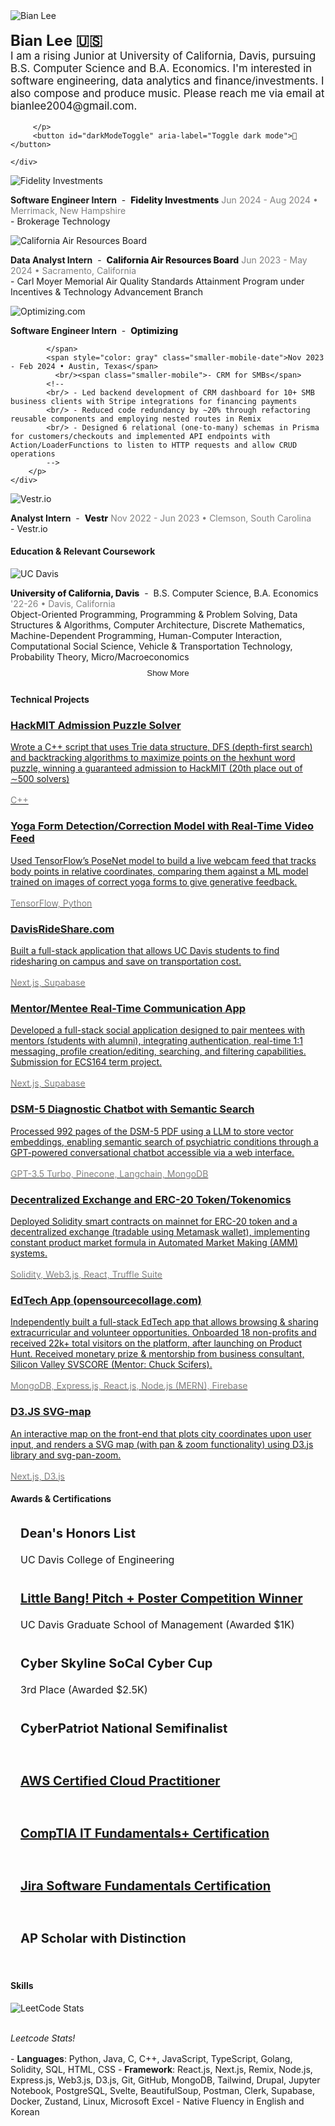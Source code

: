 ---
---

<div class="content-container-pfp">
    <div class="image-container-pfp">
        <img src="/assets/pfp_bian.jpg" alt="Bian Lee" class="pfp-image">
    </div>
    <div class="content-text">
        <p style="font-size: 1.05rem" class="intro-line-height">
          <b style="font-size: 1.5rem">Bian Lee 🇺🇸</b>
           <br/>I am a rising Junior at University of California, Davis, pursuing B.S. Computer Science and B.A. Economics. I'm interested in software engineering, data analytics and finance/investments. I also compose and produce music. Please reach me via email at bianlee2004@gmail.com.

         </p>
         <button id="darkModeToggle" aria-label="Toggle dark mode">🌙</button>

    </div>

</div>
<!-- -->

  <div class="web-only-margin"></div>

<div class="content-container mobile-only">
<div class="image-container">
    <img src="/assets/fidelity.jpg" alt="Fidelity Investments" class="content-image firm-logo" loading="lazy">
    </div>
    <div class="content-text">
        <p>
            <span class="internship-title">
                <span class="role"><b>Software Engineer Intern</b></span>
                <span class="hyphen">&nbsp;-&nbsp;</span>
                 <span class="company" style="font-weight: 800">Fidelity Investments</span>
            </span>
              <span style="color: gray" class="smaller-mobile-date">Jun 2024 - Aug 2024 • Merrimack, New Hampshire</span>
         <br/><span class="smaller-mobile">- Brokerage Technology</span>
        </p>
    </div>
</div>

<div class="content-container mobile-only">
    <div class="image-container">
        <img src="/assets/carb.jpeg" alt="California Air Resources Board" class="content-image firm-logo" loading="lazy">
    </div>
    <div class="content-text">
        <p>
            <span class="internship-title">
                <span class="role"><b>Data Analyst Intern</b></span>
                <span class="hyphen">&nbsp;-&nbsp;</span>
                 <span class="company" style="font-weight: 800">California Air Resources Board</span>
            </span>
            <span style="color: gray" class="smaller-mobile-date">Jun 2023 - May 2024 • Sacramento, California</span>
            <br/><span class="smaller-mobile">- Carl Moyer Memorial Air Quality Standards Attainment Program under Incentives & Technology Advancement Branch</span>
        </p>
    </div>
</div>

<div class="content-container mobile-only" style="">
    <div class="image-container">
        <img src="/assets/optimizing_com_logo.jpg" alt="Optimizing.com" class="content-image optimizing firm-logo" loading="lazy">
    </div>
    <div class="content-text">
        <p>
            <span class="internship-title">
                <span class="role"><b>Software Engineer Intern</b></span>
                <span class="hyphen">&nbsp;-&nbsp;</span>
                <span class="company" style="font-weight: 800">Optimizing</span>
              
            </span>
            <span style="color: gray" class="smaller-mobile-date">Nov 2023 - Feb 2024 • Austin, Texas</span>
              <br/><span class="smaller-mobile">- CRM for SMBs</span>
            <!--
            <br/> - Led backend development of CRM dashboard for 10+ SMB business clients with Stripe integrations for financing payments
            <br/> - Reduced code redundancy by ∼20% through refactoring reusable components and employing nested routes in Remix
            <br/> - Designed 6 relational (one-to-many) schemas in Prisma for customers/checkouts and implemented API endpoints with Action/LoaderFunctions to listen to HTTP requests and allow CRUD operations
            -->
        </p>
    </div>
</div>

<div class="content-container mobile-only">
    <div class="image-container">
    <img src="/assets/vestr.jpg" alt="Vestr.io" class="content-image firm-logo" loading="lazy">
    </div>
    <div class="content-text">
        <p>
         <span class="internship-title">
                <span class="role"><b>Analyst Intern</b></span>
                <span class="hyphen">&nbsp;-&nbsp;</span>
                 <span class="company" style="font-weight: 800">Vestr</span>
            </span>
            <span style="color: gray" class="smaller-mobile-date">Nov 2022 - Jun 2023 • Clemson, South Carolina</span>
            <br/><span class="smaller-mobile">- Vestr.io</span>
            <!--
            <br/> -  Conducted sell-side stock equity research through Discounted Cash Flow model and market sentiment/industry analysis
            <br/> -  Edited and published weekly company newsletter and delivered +73% subscriber count growth
            <br/> - Worked directly alongside Founder/CEO & Engineer in the Series A startup
            -->
        </p>
    </div>
</div>
<div style="margin-top: 15px;"></div>
<!-- 
<h4>Club & Extracurricular Experience</h4>
<div class="content-container" style="margin-top: 14px;">
    <div class="image-container">
        <img src="/assets/aggieworksSecond.jpg" alt="AggieWorks" class="content-image firm-logo" loading="lazy">
    </div>
    <div class="content-text">
        <p>
            <span class="internship-title">
                <span class="role"><b>Software Engineer</b></span>
                <span class="hyphen">&nbsp;-&nbsp;</span>
                <span class="company"><mark>AggieWorks</mark></span>
            </span>
            <span style="color: gray">Oct 2022 - Jun 2023 • Davis, California</span>
                <br/> - Established backend infrastructure of Clubly.org by designing schemas, writing queries in GORM, and building API routes
            <br/> - Implemented front-end UI components (modal, cards, navbar, search) with conditional rendering using Svelte
            <br/> - Wrote internal scripts in Golang, to track and query number of API calls made at every REST API endpoint
        </p>
    </div>
</div>
<div class="content-container" style="">
    <div class="image-container">
        <img src="/assets/socal.png" alt="SoCal Community College Consortium on Cybersecurity" class="content-image firm-logo" loading="lazy">
    </div>
    <div class="content-text">
        <p>
            <span class="internship-title">
                <span class="role"><b>Technical Mentor</b></span>
                <span class="hyphen">&nbsp;-&nbsp;</span>
                <span class="company"><mark>SoCal Community College Consortium on Cybersecurity</mark></span>
            </span>
            <span style="color: gray">Oct 2021 - Mar 2022 • Irvine, California</span>
             <br/> - Collaborated with professors from Irvine Valley College’s Computer Information Management (CIM) department to
create prepatory CyberPatriot (security competition) materials, as a national semifinalist in the previous season
          <br/> - Wrote 15 CTF problems & solutions for org-wide contests, on topics of cryptography and Linux OS
          <br/> - Developed training VM images for Ubuntu OS using Ansible and Shell Script
        </p>
    </div>
</div>
--> 
<div style="margin-top: 15px;"></div>
<h4>Education & Relevant Coursework</h4>
<div class="content-container mobile-only">
    <!-- UC Davis Entry -->
    <div class="image-container">
        <img src="/assets/davis.png" alt="UC Davis" class="content-image" loading="lazy">
    </div>
    <div class="content-text">
        <p>
            <span class="internship-title">
                <span class="school-name" style="font-weight: 800">University of California, Davis</span>
                <span class="hyphen">&nbsp;-&nbsp;</span>
                <span class="school-description smaller-mobile-date">B.S. Computer Science, B.A. Economics</span>
            </span>
            <span style="color: gray" class="smaller-mobile-date">'22-26 • Davis, California</span>
            <br/><span class="smaller-mobile">Object-Oriented Programming, Programming & Problem Solving, Data Structures & Algorithms, Computer Architecture, Discrete Mathematics, Machine-Dependent Programming, Human-Computer Interaction, Computational Social Science, Vehicle & Transportation Technology, Probability Theory, Micro/Macroeconomics</span>
        </p>
    </div>
</div>

<!-- Hidden Education Entries -->
<div class="hidden-education" id="moreEducation" style="display: none;">
    <div class="content-container mobile-only">
        <div class="image-container">
            <img src="/assets/ivc.png" alt="Irvine Valley College" class="content-image" loading="lazy">
        </div>
        <div class="content-text">
            <p>
                <span class="internship-title">
                    <span class="school-name" style="font-weight: 800">Irvine Valley College</span>
                    <span class="hyphen">&nbsp;-&nbsp;</span>
                    <span class="school-description smaller-mobile-date">Dual Enrollment, GPA: 4.0</span>
                </span>
                <span style="color: gray" class="smaller-mobile-date">'20-22 • Irvine, California</span>
                <br/><span class="smaller-mobile">Computer Network Fundamentals, Systems Administrator (Linux), Information and Technology Essentials, Databases, Entrepreneurship, The Life Sciences, Humans and the Biological World, General Astronomy</span>
            </p>
        </div>
    </div>
    <div class="content-container mobile-only">
        <div class="image-container">
            <img src="/assets/fullerton.png" alt="Fullerton College" class="content-image" loading="lazy">
        </div>
        <div class="content-text">
            <p>
                <span class="internship-title">
                    <span class="school-name" style="font-weight: 800">Fullerton College</span>
                    <span class="hyphen">&nbsp;-&nbsp;</span>
                    <span class="school-description smaller-mobile-date">Dual Enrollment, GPA: 3.8</span>
                </span>
                <span style="color: gray" class="smaller-mobile-date">'20-22 • Fullerton, California</span>
                <br/><span class="smaller-mobile">Calculus I, Calculus II, Introduction to Architecture, Business Economics, Introduction to Information Systems, Funding Projects and New Ventures</span>
            </p>
        </div>
    </div>
    <div class="content-container mobile-only">
        <div class="image-container">
            <img src="/assets/saddleback.png" alt="Saddleback College" class="content-image" loading="lazy">
        </div>
        <div class="content-text">
            <p>
                <span class="internship-title">
                    <span class="school-name" style="font-weight: 800">Saddleback College</span>
                    <span class="hyphen">&nbsp;-&nbsp;</span>
                    <span class="school-description smaller-mobile-date">Dual Enrollment, GPA: 4.0</span>
                </span>
                <span style="color: gray" class="smaller-mobile-date">'21 • Mission Viejo, California</span>
                <br/><span class="smaller-mobile">Introduction to Psychology</span>
            </p>
        </div>
    </div>
    <div class="content-container mobile-only">
        <div class="image-container">
            <img src="/assets/northwood_bg.png" alt="Northwood High School" class="content-image" loading="lazy">
        </div>
        <div class="content-text">
            <p>
                <span class="internship-title">
                    <span class="school-name" style="font-weight: 800">Northwood High School</span>
                    <span class="hyphen">&nbsp;-&nbsp;</span>
                    <span class="school-description smaller-mobile-date">GPA: 3.9UW / 4.2W</span>
                </span>
                <span style="color: gray" class="smaller-mobile-date">'18-22 • Irvine, California</span>
                <br/><span class="smaller-mobile">Philharmonic Orchestra, Choir, Engineering Club (VP), Cybersecurity Club (VP), Musicians United for Service and Entertainment (Events Coordinator), Model UN (Treasurer), Startup Club (Treasurer)</span>
            </p>
        </div>
    </div>
</div>

<button id="toggleMoreButton" onclick="toggleMoreEducation()">Show More</button>

<style>
.hidden-education {
    display: none;
}

#toggleMoreButton {
    display: block;
    margin: 0.2rem auto;
    padding: 0.4rem 1rem;
    border: none;
    border-radius: 4px;
    background-color: var(--card-bg-color);
    color: var(--text-color);
    cursor: pointer;
    margin-top: -10px;
}

#toggleMoreButton:hover {
    background-color: var(--card-hover-bg-color);
}
</style>

<script>
function toggleMoreEducation() {
    const moreEducation = document.getElementById('moreEducation');
    const toggleButton = document.getElementById('toggleMoreButton');
    if (moreEducation.style.display === 'none') {
        moreEducation.style.display = 'block';
        toggleButton.textContent = 'Show Less';
    } else {
        moreEducation.style.display = 'none';
        toggleButton.textContent = 'Show More';
    }
}
</script>

<h4>Technical Projects</h4>
<div style="margin-top:1rem"></div>
<div class="card-container">
    <!-- Card 1 -->
    <a href="https://github.com/BianLee/HackMIT-Solver" target="_blank" class="card-link">
        <div class="card">
            <h3>HackMIT Admission Puzzle Solver</h3>
            <p>Wrote a C++ script that uses Trie data structure, DFS (depth-first search) and backtracking algorithms to maximize points on the hexhunt word puzzle, winning a guaranteed admission to HackMIT (20th place out of ∼500 solvers)
            <br/><br/><span style="color: gray">C++</span></p>
        </div>
    </a>
    <a href="https://github.com/BianLee/Equilibrio" target="_blank" class="card-link">
        <div class="card">
            <h3>Yoga Form Detection/Correction Model with Real-Time Video Feed</h3>
            <p>Used TensorFlow’s PoseNet model to build a live webcam feed that tracks body points in relative coordinates, comparing them against a ML model trained on images of correct yoga forms to give generative feedback.
            <br/><br/><span style="color: gray">TensorFlow, Python</span></p>
        </div>
    </a>
     <a href="https://github.com/BianLee/davisrideshare" target="_blank" class="card-link">
        <div class="card">
            <h3>DavisRideShare.com</h3>
            <p>Built a full-stack application that allows UC Davis students to find ridesharing on campus and save on transportation cost.
            <br/><br/><span style="color: gray">Next.js, Supabase</span></p>
        </div>
    </a>
    <a href="https://github.com/BianLee/mentormingle" target="_blank" class="card-link">
        <div class="card">
            <h3>Mentor/Mentee Real-Time Communication App</h3>
            <p>Developed a full-stack social application designed to pair mentees with mentors (students with alumni), integrating
authentication, real-time 1:1 messaging, profile creation/editing, searching, and filtering capabilities. Submission for ECS164 term project.
            <br/><br/><span style="color: gray">Next.js, Supabase</span></p>
        </div>
    </a>
      <a href="https://github.com/ritvikir/hackdavis" target="_blank" class="card-link">
        <div class="card">
            <h3>DSM-5 Diagnostic Chatbot with Semantic Search</h3>
            <p>Processed 992 pages of the DSM-5 PDF using a LLM to store vector embeddings, enabling semantic search of psychiatric conditions through a GPT-powered conversational chatbot accessible via a web interface.
            <br/><br/><span style="color: gray">GPT-3.5 Turbo, Pinecone, Langchain, MongoDB</span></p>
        </div>
    </a>
    <a href="https://github.com/BianLee/Decentralized-Exchange-Model-ERC-20-Token" target="_blank" class="card-link">
        <div class="card">
            <h3>Decentralized Exchange and ERC-20 Token/Tokenomics</h3>
            <p>Deployed Solidity smart contracts on mainnet for ERC-20 token and a decentralized exchange (tradable using Metamask wallet), implementing constant product market formula in Automated Market Making (AMM) systems. <br/><br/><span style="color: gray">Solidity, Web3.js, React, Truffle Suite</span></p>
        </div>
    </a>
    <a href="https://github.com/BianLee/opensourcecollage.com" target="_blank" class="card-link">
        <div class="card">
            <h3>EdTech App (opensourcecollage.com)</h3>
            <p>Independently built a full-stack EdTech app that allows browsing & sharing extracurricular and volunteer opportunities. Onboarded 18 non-profits and received 22k+ total visitors on the platform, after launching on Product Hunt. Received monetary prize & mentorship from business consultant, Silicon Valley SVSCORE (Mentor: Chuck Scifers).<br/><br/><span style="color: gray">MongoDB, Express.js, React.js, Node.js (MERN), Firebase</span></p>
        </div>
    </a>
    <a href="https://github.com/BianLee/D3-SVG-Map" target="_blank" class="card-link">
        <div class="card">
            <h3>D3.JS SVG-map</h3>
            <p>An interactive map on the front-end that plots city coordinates upon user input, and renders a SVG map (with pan & zoom functionality) using D3.js library and svg-pan-zoom.<br/><br/> <span style="color: gray">Next.js, D3.js</span></p>
        </div>
    </a>
</div>
<h4>Awards & Certifications</h4>
<div class="awards-card-container">
    <!-- Award 1 -->
    <div class="awards-card">
        <h3>Dean's Honors List</h3>
        <p>UC Davis College of Engineering</p>
    </div>
    <!-- Award 2 -->
    <div class="awards-card">
        <h3><a href="https://innovate.ucdavis.edu/blog/borrow-blog" target="_blank">Little Bang! Pitch + Poster Competition Winner</a></h3>
        <p>UC Davis Graduate School of Management (Awarded $1K)</p>
    </div>
    <!-- Award 3 -->
    <div class="awards-card">
        <h3>Cyber Skyline SoCal Cyber Cup</h3>
        <p>3rd Place (Awarded $2.5K)</p>
    </div>
    <!-- Award 4 -->
    <div class="awards-card">
        <h3>CyberPatriot National Semifinalist</h3>
    </div>
    <!-- Certification 1 -->
    <div class="awards-card">
        <h3><a href="https://www.credly.com/badges/e4436913-a118-4c67-9725-9c67070cf0ac/public_url" target="_blank">AWS Certified Cloud Practitioner</a></h3>
    </div>
    <!-- Certification 2 -->
    <div class="awards-card">
        <h3><a href="https://www.certmetrics.com/comptia/public/verification.aspx?code=JTD0JHWW0YKLF3G4" target="_blank">CompTIA IT Fundamentals+ Certification</a></h3>
    </div>
    <!-- Certification 3 -->
    <div class="awards-card">
        <h3><a href="https://university.atlassian.com/student/award/aW68xiZ7xKtfrwFSYWbgQmnc" target="_blank">Jira Software Fundamentals Certification</a></h3>
    </div>
    <!-- Award 5 -->
    <div class="awards-card">
        <h3>AP Scholar with Distinction</h3>
    </div>
</div>

<style>
.awards-card-container {
    display: flex;
    flex-wrap: wrap;
    gap: 0.5rem;
}

.awards-card {
    padding: 1rem;
    border-radius: 8px;
    flex: 1 1 30%;
}

.awards-card:hover {
    background-color: #2a2a2a;
}

.awards-card h3 {
    margin-top: 0;
    font-size: 1.25rem;
}

.awards-card p {
    margin: 0.5rem 0 0;
    font-size: 1rem;
}

@media (max-width: 1024px) {
    .awards-card {
        flex: 1 1 calc(50% - 1rem); /* Adjust width for medium screens */
    }
}

@media (max-width: 768px) {
    .awards-card {
        flex: 1 1 calc(50% - 0.5rem); /* Adjust width for smaller screens */
    }

    
}

@media (max-width: 480px) {
    .awards-card {
        flex: 1 1 calc(100% - 1rem); /* Adjust for very small screens */
    }
}
</style>

<h4>Skills</h4>

<img id="leetcodeStats" alt="LeetCode Stats" />

<br/><i>Leetcode Stats!</i>

<div style="margin-top:1rem"></div>
- <b>Languages</b>: Python, Java, C, C++, JavaScript, TypeScript, Golang, Solidity, SQL, HTML, CSS
- <b>Framework</b>: React.js, Next.js, Remix, Node.js, Express.js, Web3.js, D3.js, Git, GitHub, MongoDB, Tailwind, Drupal, Jupyter Notebook, PostgreSQL, Svelte, BeautifulSoup, Postman, Clerk, Supabase, Docker, Zustand, Linux, Microsoft Excel
- Native Fluency in English and Korean

<br/>
<footer>
        <div class="social-icons">
        <a href="https://linkedin.com/in/bianlee" target="_blank"><i class="fab fa-linkedin"></i></a>
            <a href="https://www.instagram.com/bian.lee/" target="_blank"><i class="fab fa-instagram"></i></a>
            <a href="https://github.com/BianLee" target="_blank"><i class="fab fa-github"></i></a>
            <a href="https://discord.com/invite/hMUU5tzVWH" target="_blank"><i class="fab fa-discord"></i></a>
            <a href="https://www.youtube.com/channel/UCKEiBX4OdZhM8JeUpIWt4mw" target="_blank"><i class="fab fa-youtube"></i></a>
            <a href="https://open.spotify.com/artist/5QHoUe5kwjvOfjfHrbVTBY?si=zhdRRE5RQk2m6AqD11qmyQ" target="_blank"><i class="fab fa-spotify"></i></a>
            <a href="https://bianlee.bandcamp.com/" target="_blank"><i class="fab fa-bandcamp"></i></a>
            <!-- <a href="https://www.deezer.com/us/artist/162218717/" target="_blank"><i class="fab fa-deezer"></i></a> -->
        </div>
    </footer>

<script>
const darkModeToggle = document.getElementById('darkModeToggle');
const body = document.body;

function updateLeetCodeImage() {
  const leetcodeImg = document.getElementById('leetcodeStats');
  if (leetcodeImg) {  // Check if the element exists
    const isDarkMode = document.body.getAttribute('data-theme') === 'dark';
    const theme = isDarkMode ? 'dark' : 'light';
    leetcodeImg.src = `https://leetcard.jacoblin.cool/realbostonlobster?theme=${theme}&font=Cormorant%20Garamond&ext=heatmap`;
  }
}

// Check for saved theme preference or default to dark
const currentTheme = localStorage.getItem('theme') || 'dark';

function updateTheme(theme) {
  body.setAttribute('data-theme', theme);
  localStorage.setItem('theme', theme);
  updateButtonText(theme);
  updateLeetCodeImage();  // Update image whenever theme changes
}

function updateButtonText(theme) {
  darkModeToggle.textContent = theme === 'light' ? '🌙' : '☀️';
}

// Apply the theme when the page loads
updateTheme(currentTheme);

darkModeToggle.addEventListener('click', () => {
  const newTheme = body.getAttribute('data-theme') === 'light' ? 'dark' : 'light';
  updateTheme(newTheme);
});

// Add event listener for when the DOM content is loaded
document.addEventListener('DOMContentLoaded', updateLeetCodeImage);

// If using turbolinks or any other dynamic page loading, you might need this:
document.addEventListener('turbolinks:load', updateLeetCodeImage);
</script>
